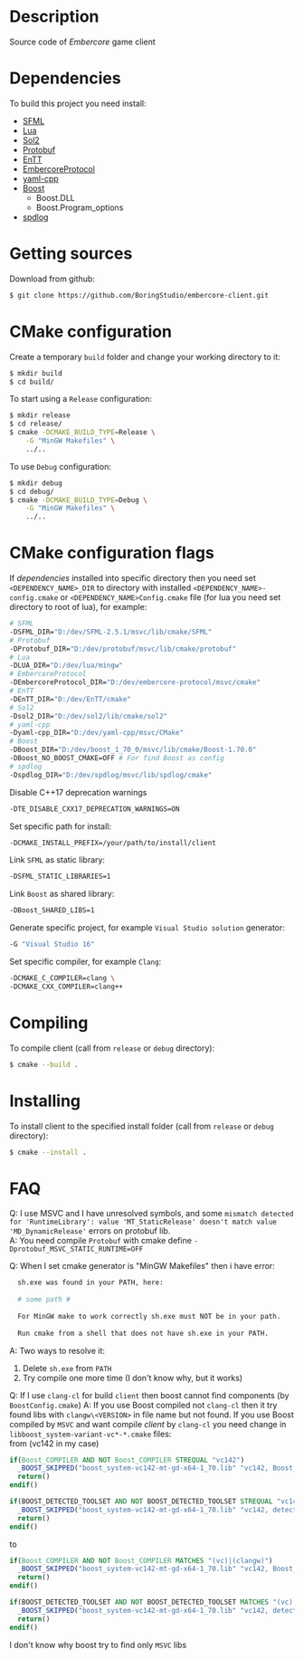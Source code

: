 # Description
Source code of *Embercore* game client

# Dependencies
To build this project you need install:
- [SFML](https://github.com/SFML/SFML)
- [Lua](https://www.lua.org/)
- [Sol2](https://github.com/ThePhD/sol2)
- [Protobuf](https://github.com/protocolbuffers/protobuf)
- [EnTT](https://github.com/skypjack/entt)
- [EmbercoreProtocol](https://github.com/BoringStudio/embercore-protocol)
- [yaml-cpp](https://github.com/jbeder/yaml-cpp)
- [Boost](https://www.boost.org/)
  - Boost.DLL
  - Boost.Program_options
- [spdlog](https://github.com/gabime/spdlog)

# Getting sources
Download from github:
```bash
$ git clone https://github.com/BoringStudio/embercore-client.git
```

# CMake configuration
Create a temporary `build` folder and change your working directory to it:
```bash
$ mkdir build
$ cd build/
```

To start using a `Release` configuration:
```bash
$ mkdir release
$ cd release/
$ cmake -DCMAKE_BUILD_TYPE=Release \
    -G "MinGW Makefiles" \
    ../..
```

To use `Debug` configuration:
```bash
$ mkdir debug
$ cd debug/
$ cmake -DCMAKE_BUILD_TYPE=Debug \
    -G "MinGW Makefiles" \
    ../..
```

# CMake configuration flags
If *dependencies* installed into specific directory then you need set `<DEPENDENCY_NAME>_DIR` to directory with installed `<DEPENDENCY_NAME>-config.cmake` or `<DEPENDENCY_NAME>Config.cmake` file (for lua you need set directory to root of lua), for example:
```bash
# SFML
-DSFML_DIR="D:/dev/SFML-2.5.1/msvc/lib/cmake/SFML"
# Protobuf
-DProtobuf_DIR="D:/dev/protobuf/msvc/lib/cmake/protobuf"
# Lua
-DLUA_DIR="D:/dev/lua/mingw"
# EmbercoreProtocol
-DEmbercoreProtocol_DIR="D:/dev/embercore-protocol/msvc/cmake"
# EnTT
-DEnTT_DIR="D:/dev/EnTT/cmake"
# Sol2
-Dsol2_DIR="D:/dev/sol2/lib/cmake/sol2"
# yaml-cpp
-Dyaml-cpp_DIR="D:/dev/yaml-cpp/msvc/CMake"
# Boost
-DBoost_DIR="D:/dev/boost_1_70_0/msvc/lib/cmake/Boost-1.70.0"
-DBoost_NO_BOOST_CMAKE=OFF # For find Boost as config
# spdlog
-Dspdlog_DIR="D:/dev/spdlog/msvc/lib/spdlog/cmake"
```

Disable C++17 deprecation warnings
```bash
-DTE_DISABLE_CXX17_DEPRECATION_WARNINGS=ON
```

Set specific path for install:
```bash
-DCMAKE_INSTALL_PREFIX=/your/path/to/install/client
```

Link `SFML` as static library:
```bash
-DSFML_STATIC_LIBRARIES=1
```

Link `Boost` as shared library:
```bash
-DBoost_SHARED_LIBS=1
```

Generate specific project, for example `Visual Studio solution` generator:
```bash
-G "Visual Studio 16"
```

Set specific compiler, for example `Clang`:
```bash
-DCMAKE_C_COMPILER=clang \
-DCMAKE_CXX_COMPILER=clang++
```

# Compiling
To compile client (call from `release` or `debug` directory):
```bash
$ cmake --build .
```

# Installing
To install client to the specified install folder (call from `release` or `debug` directory):
```bash
$ cmake --install .
```

# FAQ
Q: I use MSVC and I have unresolved symbols, and some `mismatch detected for 'RuntimeLibrary': value 'MT_StaticRelease' doesn't match value 'MD_DynamicRelease'` errors on protobuf lib.<br/>
A: You need compile `Protobuf` with cmake define `-Dprotobuf_MSVC_STATIC_RUNTIME=OFF`

Q: When I set cmake generator is "MinGW Makefiles" then i have error:
```bash
  sh.exe was found in your PATH, here:                                
                                                                      
  # some path #                                           
                                                                      
  For MinGW make to work correctly sh.exe must NOT be in your path.   
                                                                      
  Run cmake from a shell that does not have sh.exe in your PATH.
```
A: Two ways to resolve it:<br/>
1. Delete `sh.exe` from `PATH`
2. Try compile one more time (I don't know why, but it works)

Q: If I use `clang-cl` for build `client` then boost cannot find components (by `BoostConfig.cmake`)
A: If you use Boost compiled not `clang-cl` then it try found libs with `clangw\<VERSION>` in file name but not found.
If you use Boost compiled by `MSVC` and want compile *client* by `clang-cl` you need change in `libboost_system-variant-vc*-*.cmake` files:<br/>
from (vc142 in my case)
```cmake
if(Boost_COMPILER AND NOT Boost_COMPILER STREQUAL "vc142")
  _BOOST_SKIPPED("boost_system-vc142-mt-gd-x64-1_70.lib" "vc142, Boost_COMPILER=${Boost_COMPILER}")
  return()
endif()

if(BOOST_DETECTED_TOOLSET AND NOT BOOST_DETECTED_TOOLSET STREQUAL "vc142")
  _BOOST_SKIPPED("boost_system-vc142-mt-gd-x64-1_70.lib" "vc142, detected ${BOOST_DETECTED_TOOLSET}, set Boost_COMPILER to override")
  return()
endif()
```
to<br/>
```cmake
if(Boost_COMPILER AND NOT Boost_COMPILER MATCHES "(vc)|(clangw)")
  _BOOST_SKIPPED("boost_system-vc142-mt-gd-x64-1_70.lib" "vc142, Boost_COMPILER=${Boost_COMPILER}")
  return()
endif()

if(BOOST_DETECTED_TOOLSET AND NOT BOOST_DETECTED_TOOLSET MATCHES "(vc)|(clangw)")
  _BOOST_SKIPPED("boost_system-vc142-mt-gd-x64-1_70.lib" "vc142, detected ${BOOST_DETECTED_TOOLSET}, set Boost_COMPILER to override")
  return()
endif()
```
I don't know why boost try to find only `MSVC` libs